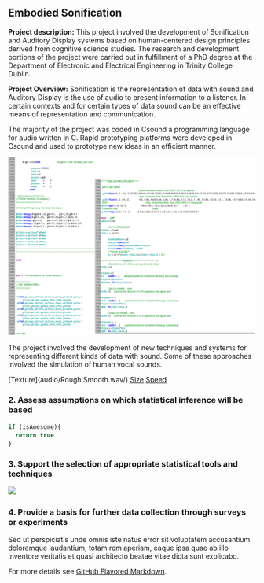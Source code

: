 ## Embodied Sonification

**Project description:** This project involved the development of Sonification and Auditory Display systems based on human-centered design principles derived from cognitive science studies. The research and development portions of the project were carried out in fulfillment of a PhD degree at the Department of Electronic and Electrical Engineering in Trinity College Dublin.

**Project Overview:** 
Sonification is the representation of data with sound and Auditory Display is the use of audio to present information to a listener. In certain contexts and for certain types of data sound can be an effective means of representation and communication.

The majority of the project was coded in Csound a programming language for audio written in C. Rapid prototyping platforms were developed in Csound and used to prototype new ideas in an efficient manner. 

<img src="images/CsoundCode.png?raw=true"/>

The project involved the development of new techniques and systems for representing different kinds of data with sound.  Some of these approaches involved the simulation of human vocal sounds.

[Texture](audio/Rough Smooth.wav/)
[Size](audio/Size.wav/)
[Speed](audio/Speed.wav/)


### 2. Assess assumptions on which statistical inference will be based

```javascript
if (isAwesome){
  return true
}
```

### 3. Support the selection of appropriate statistical tools and techniques

<img src="images/dummy_thumbnail.jpg?raw=true"/>

### 4. Provide a basis for further data collection through surveys or experiments

Sed ut perspiciatis unde omnis iste natus error sit voluptatem accusantium doloremque laudantium, totam rem aperiam, eaque ipsa quae ab illo inventore veritatis et quasi architecto beatae vitae dicta sunt explicabo. 

For more details see [GitHub Flavored Markdown](https://guides.github.com/features/mastering-markdown/).
